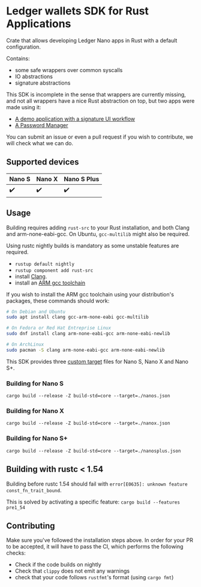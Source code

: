 # Ledger wallets SDK for Rust Applications

Crate that allows developing Ledger Nano apps in Rust with a default configuration.

Contains:

- some safe wrappers over common syscalls
- IO abstractions
- signature abstractions

This SDK is incomplete in the sense that wrappers are currently missing, and not all wrappers have a nice Rust abstraction on top, but two apps were made using it:

- [A demo application with a signature UI workflow](https://github.com/LedgerHQ/rust-app)
- [A Password Manager](https://github.com/LedgerHQ/rust-app-password-manager)

You can submit an issue or even a pull request if you wish to contribute, we will check what we can do.

## Supported devices

|       Nano S       |       Nano X       |    Nano S Plus     |
| ------------------ | ------------------ | ------------------ |
| :heavy_check_mark: | :heavy_check_mark: | :heavy_check_mark: |

## Usage

Building requires adding `rust-src` to your Rust installation, and both Clang and arm-none-eabi-gcc.
On Ubuntu, `gcc-multilib` might also be required.

Using rustc nightly builds is mandatory as some unstable features are required.

- `rustup default nightly`
- `rustup component add rust-src`
- install [Clang](http://releases.llvm.org/download.html).
- install an [ARM gcc toolchain](https://developer.arm.com/tools-and-software/open-source-software/developer-tools/gnu-toolchain/gnu-rm/downloads)

If you wish to install the ARM gcc toolchain using your distribution's packages, these commands should work:

```bash
# On Debian and Ubuntu
sudo apt install clang gcc-arm-none-eabi gcc-multilib

# On Fedora or Red Hat Entreprise Linux
sudo dnf install clang arm-none-eabi-gcc arm-none-eabi-newlib

# On ArchLinux
sudo pacman -S clang arm-none-eabi-gcc arm-none-eabi-newlib
```

This SDK provides three [custom target](https://doc.rust-lang.org/rustc/targets/custom.html) files for Nano S, Nano X and Nano S+.

### Building for Nano S

```
cargo build --release -Z build-std=core --target=./nanos.json
```

### Building for Nano X

```
cargo build --release -Z build-std=core --target=./nanox.json
```

### Building for Nano S+

```
cargo build --release -Z build-std=core --target=./nanosplus.json
```


## Building with rustc < 1.54

Building before rustc 1.54 should fail with `error[E0635]: unknown feature const_fn_trait_bound`.

This is solved by activating a specific feature: `cargo build --features pre1_54`

## Contributing

Make sure you've followed the installation steps above. In order for your PR to be accepted, it will have to pass the CI, which performs the following checks:

- Check if the code builds on nightly
- Check that `clippy` does not emit any warnings
- check that your code follows `rustfmt`'s format (using `cargo fmt`)
